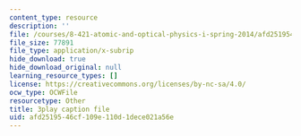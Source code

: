 ```yaml
---
content_type: resource
description: ''
file: /courses/8-421-atomic-and-optical-physics-i-spring-2014/afd2519546cf109e110d1dece021a56e_zMlEb29UlKw.srt
file_size: 77891
file_type: application/x-subrip
hide_download: true
hide_download_original: null
learning_resource_types: []
license: https://creativecommons.org/licenses/by-nc-sa/4.0/
ocw_type: OCWFile
resourcetype: Other
title: 3play caption file
uid: afd25195-46cf-109e-110d-1dece021a56e
---
```

